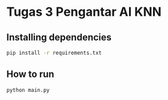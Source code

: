 # Tugas 3 Pengantar AI KNN

## Installing dependencies

```bash
pip install -r requirements.txt
```

## How to run

```bash
python main.py
```

